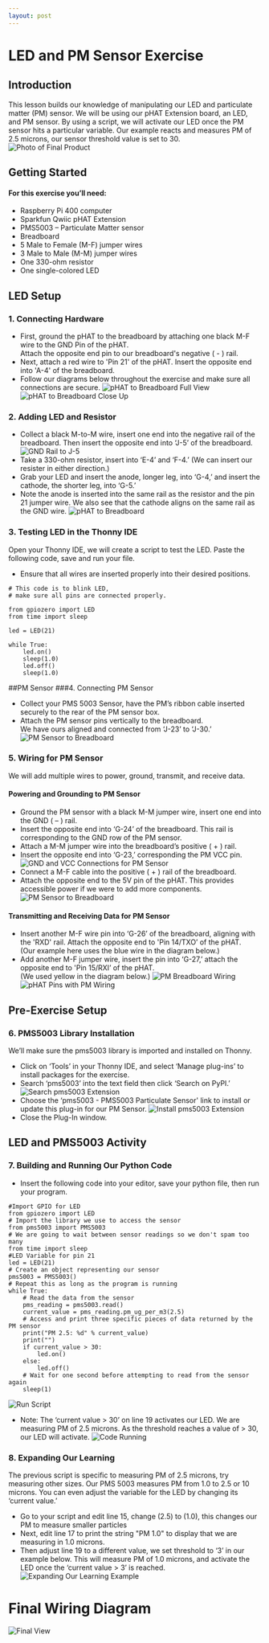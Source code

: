 ```yaml
---
layout: post
---
```


# LED and PM Sensor Exercise

## Introduction
  This lesson builds our knowledge of manipulating our LED and particulate matter (PM) sensor.
  We will be using our pHAT Extension board, an LED, and PM sensor.
  By using a script, we will activate our LED once the
  PM sensor hits a particular variable. Our example reacts and measures PM of 2.5 microns,
  our sensor threshold value is set to 30.
![Photo of Final Product](images/led-pm-lesson-photo.jpeg)

## Getting Started
#### For this exercise you’ll need:
*   Raspberry Pi 400 computer
*	Sparkfun Qwiic pHAT Extension
*	PMS5003 – Particulate Matter sensor
*	Breadboard
*	5 Male to Female (M-F) jumper wires
*	3 Male to Male (M-M) jumper wires
*	One 330-ohm resistor
*	One single-colored LED


## LED Setup
### 1. Connecting Hardware
*   First, ground the pHAT to the breadboard by attaching one black M-F wire to the GND Pin of the pHAT.  
Attach the opposite end pin to our breadboard's negative ( - ) rail.
*   Next, attach a red wire to 'Pin 21' of the pHAT. Insert the opposite end into 'A-4' of the breadboard.
*   Follow our diagrams below throughout the exercise and make sure all connections are secure.
![pHAT to Breadboard Full View](images/01Wires.jpeg)
![pHAT to Breadboard Close Up](images/01WiresCloseUp.jpeg)

### 2. Adding LED and Resistor
*	Collect a black M-to-M wire, insert one end into the negative rail of the breadboard. 
Then insert the opposite end into ‘J-5’ of the breadboard.
![GND Rail to J-5](images/01Wires02.jpeg)
*   Take a 330-ohm resistor, insert into ‘E-4’ and ‘F-4.’
(We can insert our resister in either direction.)
*   Grab your LED and insert the anode, longer leg, into ‘G-4,’ and insert the
cathode, the shorter leg, into ‘G-5.’
*   Note the anode is inserted into the same rail as the resistor and the pin 21
jumper wire. We also see that the cathode aligns on the same rail as the GND wire.
![pHAT to Breadboard](images/02LED.jpeg)

### 3. Testing LED in the Thonny IDE
Open your Thonny IDE, we will create a script to test the LED.
Paste the following code, save and run your file.
*    Ensure that all wires are inserted properly into their desired positions.

```
# This code is to blink LED,
# make sure all pins are connected properly.

from gpiozero import LED
from time import sleep

led = LED(21)

while True:
    led.on()
    sleep(1.0)
    led.off()
    sleep(1.0)
```
##PM Sensor 
###4. Connecting PM Sensor
*   Collect your PMS 5003 Sensor, have the PM’s ribbon cable inserted securely to
 the rear of the PM sensor box.
*   Attach the PM sensor pins vertically to the breadboard.  
We have ours aligned and connected from ‘J-23’ to ‘J-30.’
![PM Sensor to Breadboard](images/04PMsensorboard.jpeg)

### 5. Wiring for PM Sensor
We will add multiple wires to power, ground, transmit, and receive data.
#### Powering and Grounding to PM Sensor
*   Ground the PM sensor with a black M-M jumper wire, insert one end into the
GND ( – ) rail.
*   Insert the opposite end into ‘G-24’ of the breadboard. 
This rail is corresponding to the GND row of the PM sensor.
*   Attach a M-M jumper wire into the breadboard’s positive ( + ) rail. 
*   Insert the opposite end into ‘G-23,’ corresponding the PM VCC pin.
![GND and VCC Connections for PM Sensor](images/05PM5VandGND.jpeg)
*   Connect a M-F cable into the positive ( + ) rail of the breadboard.
*   Attach the opposite end to the 5V pin of the pHAT. This provides accessible power if we were to add more components.
![PM Sensor to Breadboard](images/05power-to-PMsensorboard.jpeg)
#### Transmitting and Receiving Data for PM Sensor
*   Insert another M-F wire pin into ‘G-26’ of the breadboard, aligning with the 'RXD' rail.  Attach the opposite end to 'Pin 14/TXO’ of the pHAT.  
(Our example here uses the blue wire in the diagram below.)
*   Add another M-F jumper wire, insert the pin into ‘G-27,’ 
attach the opposite end to 'Pin 15/RXI’ of the pHAT.  
(We used yellow in the diagram below.)
![PM Breadboard Wiring](images/06PMsensorboard.jpeg)
![pHAT Pins with PM Wiring](images/06pHAT.jpeg)
## Pre-Exercise Setup
### 6. PMS5003 Library Installation
We’ll make sure the pms5003 library is imported and installed on Thonny.
*   Click on ‘Tools’ in your Thonny IDE, and select ‘Manage plug-ins’ to install packages for the exercise.
*   Search ‘pms5003’ into the text field then click ‘Search on PyPI.’
![Search pms5003 Extension](images/06pmsensor00.jpeg)
*   Choose the ‘pms5003 - PMS5003 Particulate Sensor' link to install or update this plug-in for our PM Sensor.
![Install pms5003 Extension](images/06pmsensor01.jpeg)
*   Close the Plug-In window.
## LED and PMS5003 Activity
### 7. Building and Running Our Python Code
*   Insert the following code into your editor, save your python file, then run your program.
```
#Import GPIO for LED
from gpiozero import LED
# Import the library we use to access the sensor
from pms5003 import PMS5003
# We are going to wait between sensor readings so we don't spam too many
from time import sleep
#LED Variable for pin 21
led = LED(21)
# Create an object representing our sensor
pms5003 = PMS5003()
# Repeat this as long as the program is running
while True:
    # Read the data from the sensor
    pms_reading = pms5003.read()
    current_value = pms_reading.pm_ug_per_m3(2.5)
    # Access and print three specific pieces of data returned by the PM sensor
    print("PM 2.5: %d" % current_value)
    print("")
    if current_value > 30:
        led.on()
    else:
        led.off()
    # Wait for one second before attempting to read from the sensor again
    sleep(1)
```
![Run Script](images/06pmsensor02.jpeg)
*   Note: The ‘current value > 30’ on line 19 activates our LED.
    We are measuring PM of 2.5 microns.
    As the threshold reaches a value of > 30, our LED will activate.
![Code Running](images/06pmsensor03.jpeg)

### 8. Expanding Our Learning
The previous script is specific to measuring PM of 2.5 microns,
try measuring other sizes.  Our PMS 5003 measures PM from 1.0 to  2.5 or 10 microns.
You can even adjust the variable for the LED by changing its ‘current value.’
*   Go to your script and edit line 15, change (2.5) to (1.0),
this changes our PM to measure smaller particles
*   Next, edit line 17 to print the string "PM 1.0" to display that we are measuring in 1.0 microns.
*    Then adjust line 19 to a different value, we set threshold to ‘3’ in our example below.
This will measure PM of 1.0 microns, and activate the LED once the ‘current value > 3’ is reached.
![Expanding Our Learning Example](images/led-pm-sensor-at-1.jpeg)
# Final Wiring Diagram
![Final View](images/PM_LED_Lesson.jpeg)
